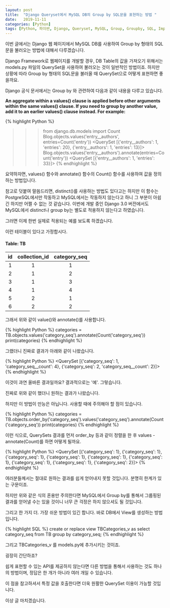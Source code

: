 ```yaml
---
layout: post
title:  "Django Queryset에서 MySQL DB의 Group by SQL문을 표현하는 방법 "
date:   2019-11-11
categories: [Python]
tags: [Python, 파이썬, Django, Queryset, MySQL, Group, Groupby, SQL, Implementation]
---
```


이번 글에서는 Django 웹 페이지에서 MySQL DB를 사용하여 Group by 형태의 SQL문을 불러오는 방법에 대해서 다루겠습니다.

Django Framework로 웹페이지를 개발할 경우, DB Table의 값을 가져오기 위해서는 models.py 파일의 QuerySet을 사용하여 불러오는 것이 일반적인 방법이죠. 하지만 상황에 따라 Group by 형태의 SQL문을 불러올 때 QuerySet으로 어떻게 표현하면 좋을까요. 

Django 공식 문서에서는 Group by 와 관련하여 다음과 같이 내용을 다루고 있습니다.

<b>An aggregate within a values() clause is applied before other arguments within the same values() clause. If you need to group by another value, add it to an earlier values() clause instead. For example:</b>

{% highlight Python %}
>>> from django.db.models import Count
>>> Blog.objects.values('entry__authors', entries=Count('entry'))
<QuerySet [{'entry__authors': 1, 'entries': 20}, {'entry__authors': 1, 'entries': 13}]>
>>> Blog.objects.values('entry__authors').annotate(entries=Count('entry'))
<QuerySet [{'entry__authors': 1, 'entries': 33}]>
{% endhighlight %}

요약하자면, values() 함수와 annotate() 함수의 Count() 함수를 사용하여 값을 정의하는 방법입니다.

참고로 덧붙여 말씀드리면, distinct()를 사용하는 방법도 있다고는 하지만 이 함수는 PostgreSQL에서만 작동하고 MySQL에서는 작동하지 않는다고 하니 그 부분이 아쉽긴 하지만 어쩔 수 없는 것 같습니다. 이번에 개발 중인 Django 3.0 버전에서도 MySQL에서 distinct나 group by는 별도로 적용하지 않는다고 하였습니다.


그러면 이제 한번 실제로 적용되는 예를 보도록 하겠습니다.

이런 테이블이 있다고 가정합시다.

#### Table: TB

| id | collection_id | category_seq |
|:---:|:---:|:---:|
| 1 | 1 | 1 |
| 2 | 1 | 2 |
| 3 | 1 | 3 |
| 4 | 1 | 4 |
| 5 | 2 | 1 |
| 6 | 2 | 2 |

그래서 위와 같이 value()와 annotate()를 사용합니다.

{% highlight Python %}
categories = TB.objects.values('category_seq').annotate(Count('category_seq'))
print(categories)
{% endhighlight %}

그랬더니 진짜로 결과가 아래와 같이 나왔습니다.

{% highlight Python %}
<QuerySet [{'category_seq': 1, 'category_seq__count': 4}, {'category_seq': 2, 'category_seq__count': 2}]>
{% endhighlight %}

이것이 과연 올바른 결과일까요? 결과적으로는 '예'. 그렇습니다.

진짜로 위와 같이 했더니 원하는 결과가 나왔습니다.

하지만 이 방법이 만능은 아닙니다. 사용할 때에 주의해야 할 점이 있습니다.

{% highlight Python %}
categories = TB.objects.order_by('category_seq').values('category_seq').annotate(Count('category_seq'))
print(categories)
{% endhighlight %}

이런 식으로, QuerySets 결과를 먼저 order_by 등과 같이 정렬을 한 후 values - annotate(Count)를 하면 어떻게 될까요.

{% highlight Python %}
<QuerySet [{'category_seq': 1}, {'category_seq': 1}, {'category_seq': 1}, {'category_seq': 1}, {'category_seq': 1}, {'category_seq': 1}, {'category_seq': 1}, {'category_seq': 1}, {'category_seq': 2}]>
{% endhighlight %}

여러분들께서는 절대로 원하는 결과를 쉽게 얻어내지 못할 것입니다. 분명히 한계가 있는 구문이죠.

하지만 위와 같은 식의 혼용만 주의한다면 MySQL에서 Group by를 통해서 그룹핑된 결과를 얻어낼 수는 있을 것이니 너무 큰 걱정은 하지 않으셔도 될 것입니다.

그리고 한 가지 더. 가장 쉬운 방법이 있긴 합니다. 바로 DB에서 View를 생성하는 방법입니다.

{% highlight SQL %}
create or replace view TBCategories_v as
    select category_seq
      from TB
     group by category_seq;
{% endhighlight %}

그리고 TBCategories_v 를 models.py에 추가시키는 것이죠.

굉장히 간단하죠?

쉽게 표현할 수 있는 API를 제공하지 않는다면 다른 방법을 통해서 사용하는 것도 하나의 방법이며, 정답은 한 개가 아니라 여러 개일 수 있습니다.

이 점을 참고하셔서 특정 값을 호출한다면 더욱 원활한 QuerySet 이용이 가능할 것입니다.

이상 글 마치겠습니다.